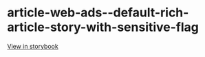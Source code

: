 # article-web-ads--default-rich-article-story-with-sensitive-flag

[View in storybook](https://raw.githack.com/Independent-Digital-News-and-Media-Ltd/indy100-pwamp-sb/PR-290-sb/index.html?path=/story/article-web-ads--default-rich-article-story-with-sensitive-flag)
